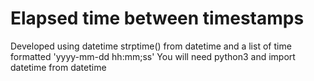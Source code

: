 # Elapsed time between timestamps

Developed using datetime strptime() from datetime and a list of time formatted 'yyyy-mm-dd hh:mm;ss'
You will need python3 and import datetime from datetime
